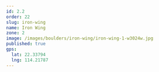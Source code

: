 ```yaml
---
id: 2.2
order: 22
slug: iron-wing
name: Iron Wing
zone: 2
image: /images/boulders/iron-wing/iron-wing-1-w3024w.jpg
published: true
gps:
  lat: 22.33794
  lng: 114.21787
---
```

